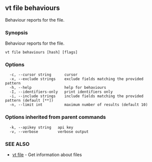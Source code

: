 ## vt file behaviours

Behaviour reports for the file.

### Synopsis

Behaviour reports for the file.

```
vt file behaviours [hash] [flags]
```

### Options

```
  -c, --cursor string      cursor
  -x, --exclude strings    exclude fields matching the provided pattern
  -h, --help               help for behaviours
  -I, --identifiers-only   print identifiers only
  -i, --include strings    include fields matching the provided pattern (default [**])
  -n, --limit int          maximum number of results (default 10)
```

### Options inherited from parent commands

```
  -k, --apikey string   api key
  -v, --verbose         verbose output
```

### SEE ALSO

* [vt file](vt_file.md)	 - Get information about files

